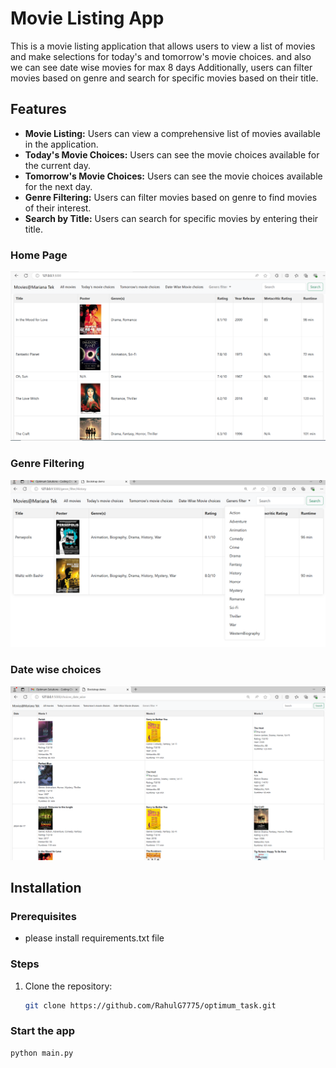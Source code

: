 # Movie Listing App

This is a movie listing application that allows users to view a list of movies and make selections for today's and tomorrow's movie 
choices. and also we can see date wise movies for max 8 days Additionally, users can filter movies based on genre and search for specific movies based on their title.

## Features

- **Movie Listing:** Users can view a comprehensive list of movies available in the application.
- **Today's Movie Choices:** Users can see the movie choices available for the current day.
- **Tomorrow's Movie Choices:** Users can see the movie choices available for the next day.
- **Genre Filtering:** Users can filter movies based on genre to find movies of their interest.
- **Search by Title:** Users can search for specific movies by entering their title.



### Home Page

![Home Page](images_of_app/home_page.PNG)


### Genre Filtering

![Genre Filtering](images_of_app/filter_choices.PNG)

### Date wise choices

![Genre Filtering](images_of_app/date_wise_choice.PNG)


## Installation
### Prerequisites
- please install requirements.txt file

### Steps
1. Clone the repository:
   ```bash
   git clone https://github.com/RahulG7775/optimum_task.git


### Start the app 
   ```bash
   python main.py
